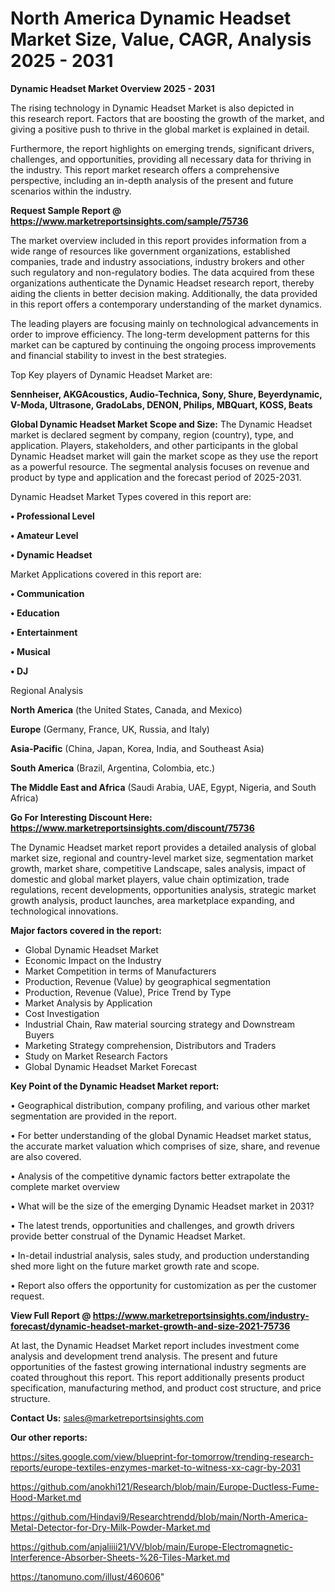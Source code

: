 # North America Dynamic Headset Market Size, Value, CAGR, Analysis 2025 - 2031

<Strong> Dynamic Headset Market Overview 2025 - 2031</strong>

The rising technology in Dynamic Headset Market is also depicted in this research report. Factors that are boosting the growth of the market, and giving a positive push to thrive in the global market is explained in detail.

Furthermore, the report highlights on emerging trends, significant drivers, challenges, and opportunities, providing all necessary data for thriving in the industry. This report market research offers a comprehensive perspective, including an in-depth analysis of the present and future scenarios within the industry.

<strong>Request Sample Report @ <a href=https://www.marketreportsinsights.com/sample/75736>https://www.marketreportsinsights.com/sample/75736</a></strong>

The market overview included in this report provides information from a wide range of resources like government organizations, established companies, trade and industry associations, industry brokers and other such regulatory and non-regulatory bodies. The data acquired from these organizations authenticate the Dynamic Headset research report, thereby aiding the clients in better decision making. Additionally, the data provided in this report offers a contemporary understanding of the market dynamics.

The leading players are focusing mainly on technological advancements in order to improve efficiency. The long-term development patterns for this market can be captured by continuing the ongoing process improvements and financial stability to invest in the best strategies.

Top Key players of Dynamic Headset Market are:

<strong>Sennheiser, AKGAcoustics, Audio-Technica, Sony, Shure, Beyerdynamic, V-Moda, Ultrasone, GradoLabs, DENON, Philips, MBQuart, KOSS, Beats</strong>

<strong><b>Global Dynamic Headset Market Scope and Size:</b></strong>
The Dynamic Headset market is declared segment by company, region (country), type, and application. Players, stakeholders, and other participants in the global Dynamic Headset market will gain the market scope as they use the report as a powerful resource. The segmental analysis focuses on revenue and product by type and application and the forecast period of 2025-2031.

Dynamic Headset Market Types covered in this report are:

<strong>• Professional Level

• Amateur Level

• Dynamic Headset</strong>

Market Applications covered in this report are:

<strong>• Communication

• Education

• Entertainment

• Musical

• DJ</strong> 

Regional Analysis

<strong>North America</strong> (the United States, Canada, and Mexico)

<strong>Europe</strong> (Germany, France, UK, Russia, and Italy)

<strong>Asia-Pacific</strong> (China, Japan, Korea, India, and Southeast Asia)

<strong>South America</strong> (Brazil, Argentina, Colombia, etc.)

<strong>The Middle East and Africa</strong> (Saudi Arabia, UAE, Egypt, Nigeria, and South Africa)

<strong>Go For Interesting Discount Here: <a href=https://www.marketreportsinsights.com/discount/75736>https://www.marketreportsinsights.com/discount/75736</a></strong>

The Dynamic Headset market report provides a detailed analysis of global market size, regional and country-level market size, segmentation market growth, market share, competitive Landscape, sales analysis, impact of domestic and global market players, value chain optimization, trade regulations, recent developments, opportunities analysis, strategic market growth analysis, product launches, area marketplace expanding, and technological innovations.

<strong><b>Major factors covered in the report:</b></strong>
<ul>
  <li>Global Dynamic Headset Market </li>
  <li>Economic Impact on the Industry</li>
  <li>Market Competition in terms of Manufacturers</li>
  <li>Production, Revenue (Value) by geographical segmentation</li>
  <li>Production, Revenue (Value), Price Trend by Type</li>
  <li>Market Analysis by Application</li>
  <li>Cost Investigation</li>
  <li>Industrial Chain, Raw material sourcing strategy and Downstream Buyers</li>
  <li>Marketing Strategy comprehension, Distributors and Traders</li>
  <li>Study on Market Research Factors</li>
  <li>Global Dynamic Headset Market Forecast</li>
</ul>

<strong><b>Key Point of the Dynamic Headset Market report:</b></strong>

• Geographical distribution, company profiling, and various other market segmentation are provided in the report.

• For better understanding of the global Dynamic Headset market status, the accurate market valuation which comprises of size, share, and revenue are also covered.

• Analysis of the competitive dynamic factors better extrapolate the complete market overview

• What will be the size of the emerging Dynamic Headset market in 2031?

• The latest trends, opportunities and challenges, and growth drivers provide better construal of the Dynamic Headset Market.

• In-detail industrial analysis, sales study, and production understanding shed more light on the future market growth rate and scope.

• Report also offers the opportunity for customization as per the customer request.

<strong><b>View Full Report @ <a href=https://www.marketreportsinsights.com/industry-forecast/dynamic-headset-market-growth-and-size-2021-75736>https://www.marketreportsinsights.com/industry-forecast/dynamic-headset-market-growth-and-size-2021-75736</a></b></strong>


At last, the Dynamic Headset Market report includes investment come analysis and development trend analysis. The present and future opportunities of the fastest growing international industry segments are coated throughout this report. This report additionally presents product specification, manufacturing method, and product cost structure, and price structure.

<strong>Contact Us:</strong>
sales@marketreportsinsights.com

<strong>Our other reports:</strong>

<a href=https://sites.google.com/view/blueprint-for-tomorrow/trending-research-reports/europe-textiles-enzymes-market-to-witness-xx-cagr-by-2031>https://sites.google.com/view/blueprint-for-tomorrow/trending-research-reports/europe-textiles-enzymes-market-to-witness-xx-cagr-by-2031</a>

<a href=https://github.com/anokhi121/Research/blob/main/Europe-Ductless-Fume-Hood-Market.md>https://github.com/anokhi121/Research/blob/main/Europe-Ductless-Fume-Hood-Market.md</a>

<a href=https://github.com/Hindavi9/Researchtrendd/blob/main/North-America-Metal-Detector-for-Dry-Milk-Powder-Market.md>https://github.com/Hindavi9/Researchtrendd/blob/main/North-America-Metal-Detector-for-Dry-Milk-Powder-Market.md</a>

<a href=https://github.com/anjaliiii21/VV/blob/main/Europe-Electromagnetic-Interference-Absorber-Sheets-%26-Tiles-Market.md>https://github.com/anjaliiii21/VV/blob/main/Europe-Electromagnetic-Interference-Absorber-Sheets-%26-Tiles-Market.md</a>

<a href=https://tanomuno.com/illust/460606>https://tanomuno.com/illust/460606</a>"
